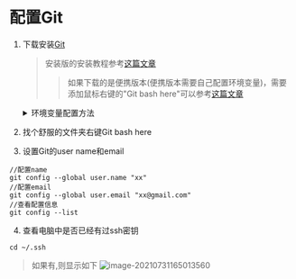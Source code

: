# 配置Git

1. 下载安装[Git](https://git-scm.com/downloads)
	>安装版的安装教程参考[这篇文章](https://www.cnblogs.com/xueweisuoyong/archive/2019/11/22/11914045.html)
	>
	>> 如果下载的是便携版本(便携版本需要自己配置环境变量)，需要添加鼠标右键的"Git bash here"可以参考[这篇文章](https://www.cnblogs.com/Summerio/p/11853137.html)
	
	<details> <summary>环境变量配置方法</summary> <pre>1. WIN+S输入"编辑系统环境变量",点击[环境变量]<br/>2. 找到"系统变量(s)"下的Path,点击[编辑]<br/>3. 新键X:\PortableGit\cmd</pre> </details>

 2. 找个舒服的文件夹右键Git bash here

 3. 设置Git的user name和email

```
//配置name
git config --global user.name "xx" 
//配置email
git config --global user.email "xx@gmail.com" 
//查看配置信息
git config --list
```

4. 查看电脑中是否已经有过ssh密钥

```
cd ~/.ssh
```
>如果有,则显示如下
![image-20210731165013560](../../assets/Untitled/image-20210731165013560.png)



